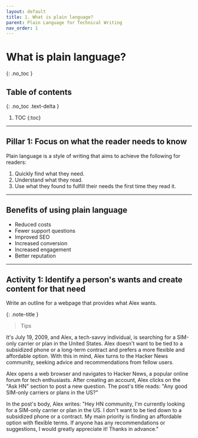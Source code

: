 ```yaml
---
layout: default
title: 1. What is plain language?
parent: Plain Language for Technical Writing
nav_order: 1
---
```


# What is plain language?

{: .no_toc }

## Table of contents

{: .no_toc .text-delta }

1. TOC
{:toc}

---

## Pillar 1: Focus on what the reader needs to know

Plain language is a style of writing that aims to achieve the following for readers:

1. Quickly find what they need.
2. Understand what they read.
3. Use what they found to fulfill their needs the first time they read it.

---

## Benefits of using plain language

- Reduced costs
- Fewer support questions
- Improved SEO
- Increased conversion
- Increased engagement
- Better reputation

---

## Activity 1: Identify a person's wants and create content for that need

Write an outline for a webpage that provides what Alex wants.

{: .note-title }
> Tips

It's July 19, 2009, and Alex, a tech-savvy individual, is searching for a SIM-only carrier or plan in the United States. Alex doesn't want to be tied to a subsidized phone or a long-term contract and prefers a more flexible and affordable option. With this in mind, Alex turns to the Hacker News community, seeking advice and recommendations from fellow users.

Alex opens a web browser and navigates to Hacker News, a popular online forum for tech enthusiasts. After creating an account, Alex clicks on the "Ask HN" section to post a new question. The post's title reads: "Any good SIM-only carriers or plans in the US?"

In the post's body, Alex writes:
"Hey HN community, I'm currently looking for a SIM-only carrier or plan in the US. I don't want to be tied down to a subsidized phone or a contract. My main priority is finding an affordable option with flexible terms. If anyone has any recommendations or suggestions, I would greatly appreciate it! Thanks in advance."
